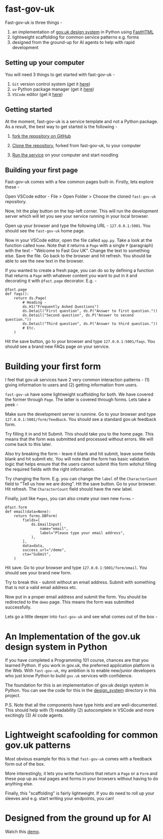 # fast-gov-uk

Fast-gov-uk is three things -

1) an implementation of [gov.uk design system](https://design-system.service.gov.uk) in Python using [FastHTML](https://www.fastht.ml)
2) lightweight scaffolding for common service patterns e.g. forms
3) designed from the ground-up for AI agents to help with rapid development

## Setting up your computer

You will need 3 things to get started with fast-gov-uk -

1) `Git` version control system (get it [here](https://git-scm.com/downloads/mac))
2) `uv` Python package manager (get it [here](https://docs.astral.sh/uv/getting-started/installation/))
3) `VSCode` editor (get it [here](https://code.visualstudio.com/download))

## Getting started

At the moment, fast-gov-uk is a service template and not a Python package. As a result,
the best way to get started is the following -

1) [fork the repository on GitHub](https://docs.github.com/en/pull-requests/collaborating-with-pull-requests/working-with-forks/fork-a-repo)

2) [Clone the repository](https://docs.github.com/en/pull-requests/collaborating-with-pull-requests/working-with-forks/fork-a-repo#cloning-your-forked-repository), forked from fast-gov-uk, to your computer

3) [Run the service](#first-page) on your computer and start noodling

## Building your first page

Fast-gov-uk comes with a few common pages built-in. Firstly, lets explore these -

Open VSCode editor - File > Open Folder > Choose the cloned `fast-gov-uk` repository.

Now, hit the play button on the top-left corner. This will run the development server which
will let you see your service running in your local browser.

Open up your browser and type the following URL - `127.0.0.1:5001`. You should see the `fast-gov-uk`
home page.

Now in your VSCode editor, open the file called `app.py`. Take a look at the function called `home`. Note that it returns a `Page` with a single `P` (paragraph) with the text - "Welcome to Fast Gov UK". Change the text to something else. Save the file. Go back to the browser and hit refresh. You should be able to see the new text in the browser.

If you wanted to create a fresh page, you can do so by defining a function that returns a `Page` with whatever content you want to put in it and decorating it with `@fast.page` decorator. E.g. -

```
@fast.page
def faqs():
    return ds.Page(
        # Heading -
        ds.H1("Frequently Asked Questions")
        ds.Detail("First question", ds.P("Answer to first question."))
        ds.Detail("Second question", ds.P("Answer to second question."))
        ds.Detail("Third question", ds.P("Answer to third question."))
        # Etc.
    )
```

Hit the save button, go to your browser and type `127.0.0.1:5001/faqs`. You should see a brand
new FAQs page on your service.

# Building your first form

I feel that gov.uk services have 2 very common interaction patterns - (1) giving information to users and (2) getting information from users.

`fast-gov-uk` have some lightweight scaffolding for both. We have covered the former through `Page`. The latter is covered through forms. Lets take a peek -

Make sure the development server is runnine. Go to your browser and type `127.0.0.1:5001/form/feedback`. You should see a standard gov.uk feedback form.

Try filling it in and hit Submit. This should take you to the home page. This means that the form was submitted and processed without errors. We will come back to this later.

Also try breaking the form - leave it blank and hit submit, leave some fields blank and hit submit etc. You will note that the form has basic validation logic that helps ensure that the users cannot submit this form witohut filling the required fields with the right information.

Try changing the form. E.g. you can change the `label` of the `CharacterCount` field to "Tell us how we are doing". Hit the save button. Go to your browser. Hit refresh. The `CharacterCount` field should have the new label.

Finally, just like `Pages`, you can also create your own new `Forms` -

```
@fast.form
def email(data=None):
    return forms.DBForm(
        fields=[
            ds.EmailInput(
                name="email",
                label="Please type your email address",
            ),
        ],
        data=data,
        success_url="/demo",
        cta="Submit",
    )
```

Hit save. Go to your browser and type `127.0.0.1:5001/form/email`. You should see your brand new form.

Try to break this - submit without an email address. Submit with something that is not a valid email address etc.

Now put in a proper email address and submit the form. You should be redirected to the `demo` page. This means the form was submitted successfully.

Lets go a little deeper into `fast-gov-uk` and see what comes out of the box -

# An Implementation of the gov.uk design system in Python

If you have completed a Programming 101 course, chances are that you learned Python. If you work in gov.uk, the preferred application platform is the Web. With `fast-gov-uk`, my ambition is to enable new/junior developers who just know Python to build `gov.uk` services with confidence.

The foundation for this is an implementation of gov.uk design system in Python. You can see the code for this in the [design_system](https://github.com/alixedi/fast-gov-uk/tree/main/fast_gov_uk/design_system) directory in this project.

P.S. Note that all the components have type hints and are well-documented. This should help with (1) readability (2) autocomplete in VSCode and more excitingly (3) AI code agents.

# Lightweight scafoolding for common gov.uk patterns

Most obvious example for this is that `fast-gov-uk` comes with a feedback form out of the box.

More interestingly, it lets you write functions that return a `Page` or a `Form` and these pop up as real pages and forms in your browsers without having to do anything else.

Finally, this "scaffolding" is fairly lightweight. If you do need to roll up your sleeves and e.g. start writing your endpoints, you can!

# Designed from the ground up for AI

Watch this [demo](https://youtu.be/r6OBRBT7aBU).

